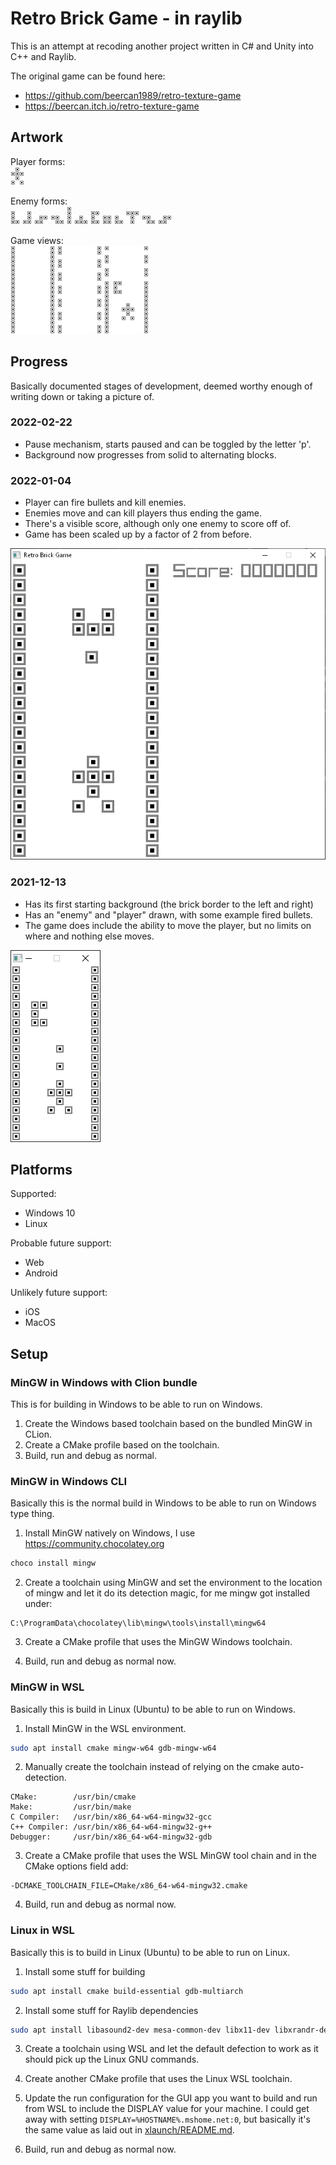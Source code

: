 # Retro Brick Game - in raylib

This is an attempt at recoding another project written in C# and Unity into C++ and Raylib.

The original game can be found here:
* https://github.com/beercan1989/retro-texture-game
* https://beercan.itch.io/retro-texture-game

## Artwork

Player forms:  
![Player Vehicle](art/player-vehicle.png?raw=true)

Enemy forms:  
![Ell](art/enemy-ell.png?raw=true)
![Ell Inverse](art/enemy-ell-inverse.png?raw=true)
![Ess](art/enemy-ess.png?raw=true)
![Ess Inverse](art/enemy-ess-inverse.png?raw=true)
![Line](art/enemy-line.png?raw=true)
![Pyramid](art/enemy-pyramid.png?raw=true)
![Seat](art/enemy-seat.png?raw=true)
![Square](art/enemy-square.png?raw=true)
![Step](art/enemy-step.png?raw=true)
![Tee](art/enemy-tee.png?raw=true)
![Zee](art/enemy-zee.png?raw=true)
![Zee Inverse](art/enemy-zee-inverse.png?raw=true)

Game views:  
![Empty](art/game-start-empty.png?raw=true)
![In Progress](art/game-inprogress.png?raw=true)
![Shooter Started](art/game-shooter-started.png?raw=true)

## Progress
Basically documented stages of development, deemed worthy enough of writing down or taking a picture of.

### 2022-02-22
* Pause mechanism, starts paused and can be toggled by the letter 'p'.
* Background now progresses from solid to alternating blocks.

### 2022-01-04
* Player can fire bullets and kill enemies.
* Enemies move and can kill players thus ending the game.
* There's a visible score, although only one enemy to score off of.
* Game has been scaled up by a factor of 2 from before.

![Game State as of 2022-01-04](examples/2022-01-04.png?raw=true)

### 2021-12-13
* Has its first starting background (the brick border to the left and right)
* Has an "enemy" and "player" drawn, with some example fired bullets.
* The game does include the ability to move the player, but no limits on where and nothing else moves.  

![Game State as of 2021-12-13](examples/2021-12-13.png?raw=true)

## Platforms
Supported:
* Windows 10
* Linux

Probable future support:
* Web
* Android

Unlikely future support:
* iOS
* MacOS

## Setup

### MinGW in Windows with Clion bundle

This is for building in Windows to be able to run on Windows.

1) Create the Windows based toolchain based on the bundled MinGW in CLion.
2) Create a CMake profile based on the toolchain.
3) Build, run and debug as normal.

### MinGW in Windows CLI

Basically this is the normal build in Windows to be able to run on Windows type thing.

1) Install MinGW natively on Windows, I use https://community.chocolatey.org
```powershell
choco install mingw
```

2) Create a toolchain using MinGW and set the environment to the location of mingw and let it do its detection magic, for me mingw got installed under:
```
C:\ProgramData\chocolatey\lib\mingw\tools\install\mingw64
```

3) Create a CMake profile that uses the MinGW Windows toolchain.

4) Build, run and debug as normal now.

### MinGW in WSL

Basically this is build in Linux (Ubuntu) to be able to run on Windows.

1) Install MinGW in the WSL environment.
```bash
sudo apt install cmake mingw-w64 gdb-mingw-w64 
```

2) Manually create the toolchain instead of relying on the cmake auto-detection.
```
CMake:        /usr/bin/cmake
Make:         /usr/bin/make
C Compiler:   /usr/bin/x86_64-w64-mingw32-gcc
C++ Compiler: /usr/bin/x86_64-w64-mingw32-g++
Debugger:     /usr/bin/x86_64-w64-mingw32-gdb
```

3) Create a CMake profile that uses the WSL MinGW tool chain and in the CMake options field add:
```
-DCMAKE_TOOLCHAIN_FILE=CMake/x86_64-w64-mingw32.cmake
```

4) Build, run and debug as normal now.

### Linux in WSL

Basically this is to build in Linux (Ubuntu) to be able to run on Linux.

1) Install some stuff for building
```bash
sudo apt install cmake build-essential gdb-multiarch
```

2) Install some stuff for Raylib dependencies
```bash
sudo apt install libasound2-dev mesa-common-dev libx11-dev libxrandr-dev libxi-dev xorg-dev libgl1-mesa-dev libglu1-mesa-dev
```

3) Create a toolchain using WSL and let the default defection to work as it should pick up the Linux GNU commands.

4) Create another CMake profile that uses the Linux WSL toolchain.

5) Update the run configuration for the GUI app you want to build and run from WSL to include the DISPLAY value for your machine. I could get away with setting `DISPLAY=%HOSTNAME%.mshome.net:0`, but basically it's the same value as laid out in [xlaunch/README.md](xlaunch/README.md).

6) Build, run and debug as normal now.